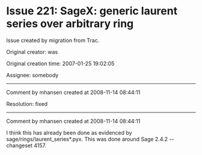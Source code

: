 # Issue 221: SageX: generic laurent series over arbitrary ring

Issue created by migration from Trac.

Original creator: was

Original creation time: 2007-01-25 19:02:05

Assignee: somebody




---

Comment by mhansen created at 2008-11-14 08:44:11

Resolution: fixed


---

Comment by mhansen created at 2008-11-14 08:44:11

I think this has already been done as evidenced by sage/rings/laurent_series*.pyx.  This was done around Sage 2.4.2 -- changeset 4157.
